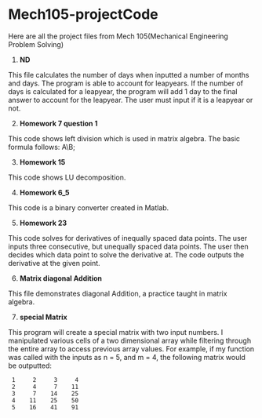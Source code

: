 # Mech105-projectCode
Here are all the project files from Mech 105(Mechanical Engineering Problem Solving)

1. **ND** 

This file calculates the number of days when inputted a number of months and days. The program is able to account for leapyears. If the number of days is calculated for a leapyear, the program will add 1 day to the final answer to account for the leapyear. The user must input if it is a leapyear or not.   

2. **Homework 7 question 1** 

This code shows left division which is used in matrix algebra. The basic formula follows: A\B;

3. **Homework 15**

This code shows LU decomposition.

4. **Homework 6_5**

This code is a binary converter created in Matlab. 

5. **Homework 23**

This code solves for derivatives of inequally spaced data points. The user inputs three consecutive, but unequally spaced data points.
The user then decides which data point to solve the derivative at. The code outputs the derivative at the given point. 

6. **Matrix diagonal Addition**

This file demonstrates diagonal Addition, a practice taught in matrix algebra.

7.  **special Matrix**

This program will create a special matrix with two input numbers. I manipulated various cells of a two dimensional array while filtering through the entire array to access previous array values. For example, if my function was called with the inputs as n = 5, and m = 4, the following matrix would be outputted:

     1     2     3     4
     2     4     7    11
     3     7    14    25
     4    11    25    50
     5    16    41    91


